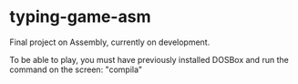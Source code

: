 # typing-game-asm
Final project on Assembly, currently on development.

To be able to play, you must have previously installed DOSBox and run the command on the screen:
"compila"
